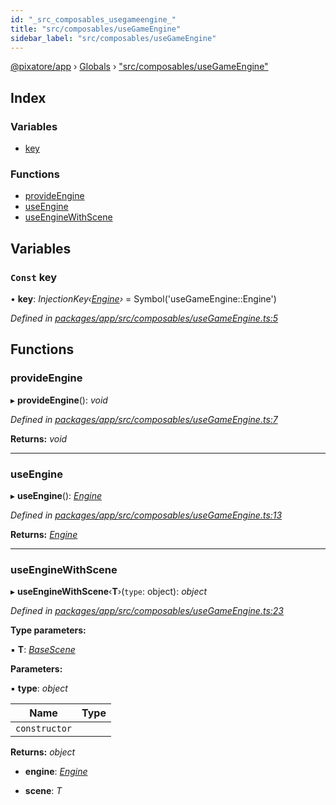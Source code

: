 ```yaml
---
id: "_src_composables_usegameengine_"
title: "src/composables/useGameEngine"
sidebar_label: "src/composables/useGameEngine"
---
```


[@pixatore/app](../index.md) › [Globals](../globals.md) › ["src/composables/useGameEngine"](_src_composables_usegameengine_.md)

## Index

### Variables

* [key](_src_composables_usegameengine_.md#const-key)

### Functions

* [provideEngine](_src_composables_usegameengine_.md#provideengine)
* [useEngine](_src_composables_usegameengine_.md#useengine)
* [useEngineWithScene](_src_composables_usegameengine_.md#useenginewithscene)

## Variables

### `Const` key

• **key**: *InjectionKey‹[Engine](../classes/_src_gameengine_engine_.engine.md)›* = Symbol('useGameEngine::Engine')

*Defined in [packages/app/src/composables/useGameEngine.ts:5](https://github.com/will-hart/pixatore/blob/9f2e114/packages/app/src/composables/useGameEngine.ts#L5)*

## Functions

###  provideEngine

▸ **provideEngine**(): *void*

*Defined in [packages/app/src/composables/useGameEngine.ts:7](https://github.com/will-hart/pixatore/blob/9f2e114/packages/app/src/composables/useGameEngine.ts#L7)*

**Returns:** *void*

___

###  useEngine

▸ **useEngine**(): *[Engine](../classes/_src_gameengine_engine_.engine.md)*

*Defined in [packages/app/src/composables/useGameEngine.ts:13](https://github.com/will-hart/pixatore/blob/9f2e114/packages/app/src/composables/useGameEngine.ts#L13)*

**Returns:** *[Engine](../classes/_src_gameengine_engine_.engine.md)*

___

###  useEngineWithScene

▸ **useEngineWithScene**‹**T**›(`type`: object): *object*

*Defined in [packages/app/src/composables/useGameEngine.ts:23](https://github.com/will-hart/pixatore/blob/9f2e114/packages/app/src/composables/useGameEngine.ts#L23)*

**Type parameters:**

▪ **T**: *[BaseScene](../classes/_src_gameengine_scenes_basescene_.basescene.md)*

**Parameters:**

▪ **type**: *object*

Name | Type |
------ | ------ |
`constructor` |  |

**Returns:** *object*

* **engine**: *[Engine](../classes/_src_gameengine_engine_.engine.md)*

* **scene**: *T*
